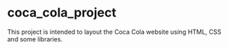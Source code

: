 # coca_cola_project
This project is intended to layout the Coca Cola website using HTML, CSS and some libraries.
